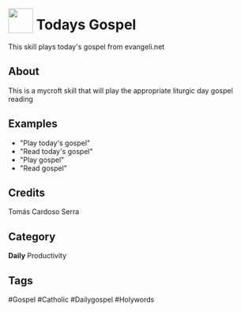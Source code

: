 # <img src="https://raw.githack.com/FortAwesome/Font-Awesome/master/svgs/solid/praying-hands.svg" card_color="#22A7F0" width="50" height="50" style="vertical-align:bottom"/> Todays Gospel
This skill plays today's gospel from evangeli.net

## About
This is a mycroft skill that will play the appropriate liturgic day gospel reading

## Examples
* "Play today's gospel"
* "Read today's gospel"
* "Play gospel"
* "Read gospel"

## Credits
Tomás Cardoso Serra

## Category
**Daily**
Productivity

## Tags
#Gospel
#Catholic
#Dailygospel
#Holywords

